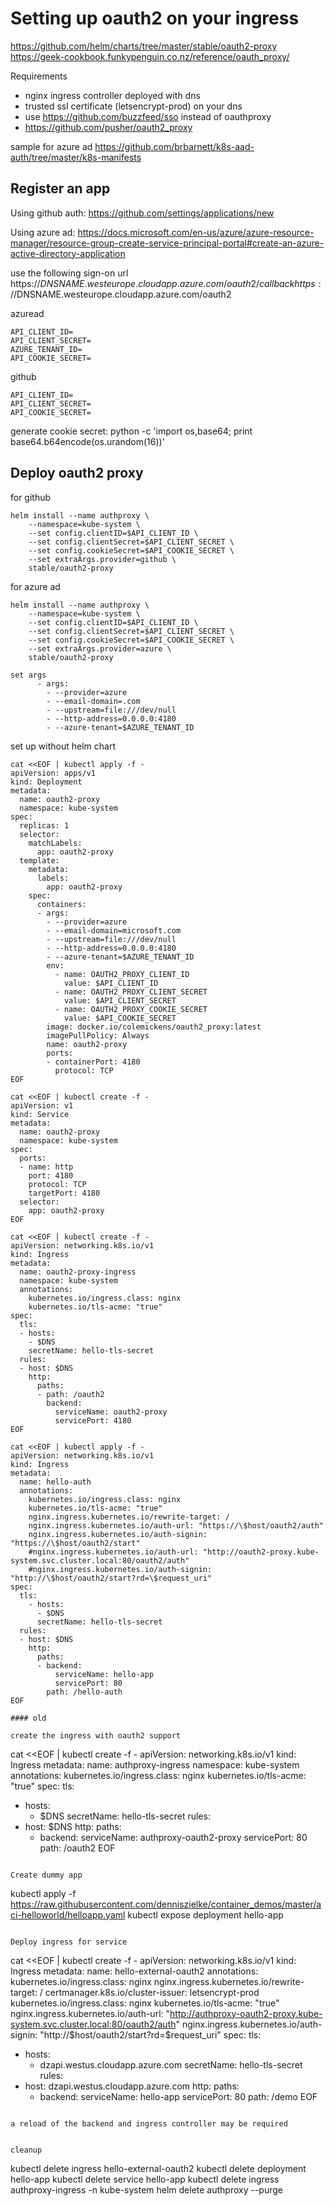 # Setting up oauth2 on your ingress
https://github.com/helm/charts/tree/master/stable/oauth2-proxy
https://geek-cookbook.funkypenguin.co.nz/reference/oauth_proxy/

Requirements
- nginx ingress controller deployed with dns
- trusted ssl certificate (letsencrypt-prod) on your dns
- use https://github.com/buzzfeed/sso instead of oauthproxy
- https://github.com/pusher/oauth2_proxy

sample for azure ad
https://github.com/brbarnett/k8s-aad-auth/tree/master/k8s-manifests

## Register an app

Using github auth:
https://github.com/settings/applications/new

Using azure ad:
https://docs.microsoft.com/en-us/azure/azure-resource-manager/resource-group-create-service-principal-portal#create-an-azure-active-directory-application

use the following sign-on url
https://$DNSNAME.westeurope.cloudapp.azure.com/oauth2/callback
https://$DNSNAME.westeurope.cloudapp.azure.com/oauth2

azuread
```
API_CLIENT_ID=
API_CLIENT_SECRET=
AZURE_TENANT_ID=
API_COOKIE_SECRET=
```

github
```
API_CLIENT_ID=
API_CLIENT_SECRET=
API_COOKIE_SECRET=
```

generate cookie secret:
python -c 'import os,base64; print base64.b64encode(os.urandom(16))'

## Deploy oauth2 proxy

for github
```
helm install --name authproxy \
    --namespace=kube-system \
    --set config.clientID=$API_CLIENT_ID \
    --set config.clientSecret=$API_CLIENT_SECRET \
    --set config.cookieSecret=$API_COOKIE_SECRET \
    --set extraArgs.provider=github \
    stable/oauth2-proxy
````

for azure ad
```
helm install --name authproxy \
    --namespace=kube-system \
    --set config.clientID=$API_CLIENT_ID \
    --set config.clientSecret=$API_CLIENT_SECRET \
    --set config.cookieSecret=$API_COOKIE_SECRET \
    --set extraArgs.provider=azure \
    stable/oauth2-proxy

```

```
set args
      - args:
        - --provider=azure
        - --email-domain=.com
        - --upstream=file:///dev/null
        - --http-address=0.0.0.0:4180
        - --azure-tenant=$AZURE_TENANT_ID
```

set up without helm chart

```
cat <<EOF | kubectl apply -f -
apiVersion: apps/v1
kind: Deployment
metadata:
  name: oauth2-proxy
  namespace: kube-system
spec:
  replicas: 1
  selector:
    matchLabels:
      app: oauth2-proxy
  template:
    metadata:
      labels:
        app: oauth2-proxy
    spec:
      containers:
      - args:
        - --provider=azure
        - --email-domain=microsoft.com
        - --upstream=file:///dev/null
        - --http-address=0.0.0.0:4180
        - --azure-tenant=$AZURE_TENANT_ID
        env:
          - name: OAUTH2_PROXY_CLIENT_ID
            value: $API_CLIENT_ID
          - name: OAUTH2_PROXY_CLIENT_SECRET
            value: $API_CLIENT_SECRET
          - name: OAUTH2_PROXY_COOKIE_SECRET
            value: $API_COOKIE_SECRET
        image: docker.io/colemickens/oauth2_proxy:latest
        imagePullPolicy: Always
        name: oauth2-proxy
        ports:
        - containerPort: 4180
          protocol: TCP
EOF

cat <<EOF | kubectl create -f -
apiVersion: v1
kind: Service
metadata:
  name: oauth2-proxy
  namespace: kube-system
spec:
  ports:
  - name: http
    port: 4180
    protocol: TCP
    targetPort: 4180
  selector:
    app: oauth2-proxy
EOF

cat <<EOF | kubectl create -f -
apiVersion: networking.k8s.io/v1
kind: Ingress
metadata:
  name: oauth2-proxy-ingress
  namespace: kube-system
  annotations:
    kubernetes.io/ingress.class: nginx
    kubernetes.io/tls-acme: "true"
spec:
  tls:
  - hosts:
    - $DNS
    secretName: hello-tls-secret
  rules:
  - host: $DNS
    http:
      paths:
      - path: /oauth2
        backend:
          serviceName: oauth2-proxy
          servicePort: 4180
EOF

cat <<EOF | kubectl apply -f -
apiVersion: networking.k8s.io/v1
kind: Ingress
metadata:
  name: hello-auth
  annotations:
    kubernetes.io/ingress.class: nginx
    kubernetes.io/tls-acme: "true"
    nginx.ingress.kubernetes.io/rewrite-target: /
    nginx.ingress.kubernetes.io/auth-url: "https://\$host/oauth2/auth"
    nginx.ingress.kubernetes.io/auth-signin: "https://\$host/oauth2/start"
    #nginx.ingress.kubernetes.io/auth-url: "http://oauth2-proxy.kube-system.svc.cluster.local:80/oauth2/auth"
    #nginx.ingress.kubernetes.io/auth-signin: "http://\$host/oauth2/start?rd=\$request_uri"
spec:
  tls:
    - hosts:
      - $DNS
      secretName: hello-tls-secret
  rules:
  - host: $DNS
    http:
      paths:
      - backend:
          serviceName: hello-app
          servicePort: 80
        path: /hello-auth
EOF

#### old

create the ingress with oauth2 support
```
cat <<EOF | kubectl create -f -
apiVersion: networking.k8s.io/v1
kind: Ingress
metadata:
  name: authproxy-ingress
  namespace: kube-system
  annotations:
    kubernetes.io/ingress.class: nginx
    kubernetes.io/tls-acme: "true"
spec:
  tls:
  - hosts:
    - $DNS
    secretName: hello-tls-secret
  rules:
  - host: $DNS
    http:
      paths:
      - backend:
          serviceName: authproxy-oauth2-proxy
          servicePort: 80
        path: /oauth2
EOF
```

Create dummy app
```
kubectl apply -f https://raw.githubusercontent.com/denniszielke/container_demos/master/aci-helloworld/helloapp.yaml
kubectl expose deployment hello-app
```

Deploy ingress for service

```
cat <<EOF | kubectl create -f -
apiVersion: networking.k8s.io/v1
kind: Ingress
metadata:
  name: hello-external-oauth2
  annotations:
    kubernetes.io/ingress.class: nginx
    nginx.ingress.kubernetes.io/rewrite-target: /
    certmanager.k8s.io/cluster-issuer: letsencrypt-prod
    kubernetes.io/ingress.class: nginx
    kubernetes.io/tls-acme: "true"
    nginx.ingress.kubernetes.io/auth-url: "http://authproxy-oauth2-proxy.kube-system.svc.cluster.local:80/oauth2/auth"
    nginx.ingress.kubernetes.io/auth-signin: "http://\$host/oauth2/start?rd=\$request_uri"
spec:
  tls:
  - hosts:
    - dzapi.westus.cloudapp.azure.com
    secretName: hello-tls-secret
  rules:
  - host: dzapi.westus.cloudapp.azure.com
    http:
      paths:
      - backend:
          serviceName: hello-app
          servicePort: 80
        path: /demo
EOF
```

a reload of the backend and ingress controller may be required


cleanup
```
kubectl delete ingress hello-external-oauth2
kubectl delete deployment hello-app
kubectl delete service hello-app
kubectl delete ingress authproxy-ingress -n kube-system 
helm delete authproxy --purge
```